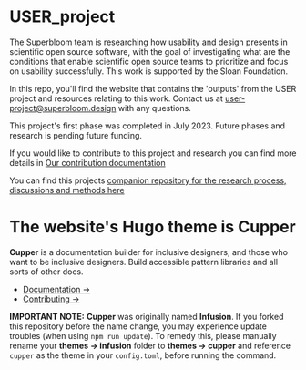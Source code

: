# USER_project
The Superbloom team is researching how usability and design presents in scientific open source software, with the goal of investigating what are the conditions that enable scientific open source teams to prioritize and focus on usability successfully. This work is supported by the Sloan Foundation.

In this repo, you'll find the website that contains the 'outputs' from the USER project and resources relating to this work. Contact us at user-project@superbloom.design with any questions. 

This project's first phase was completed in July 2023. Future phases and research is pending future funding.

If you would like to contribute to this project and research you can find more details in [Our contribution documentation](https://github.com/simplysecure/user_project_website/blob/main/CONTRIBUTING.md)

You can find this projects [companion repository for the research process, discussions and methods here](https://github.com/simplysecure/USER_project)


# The website's Hugo theme is Cupper

**Cupper** is a documentation builder for inclusive designers, and those who want to be inclusive designers. Build accessible pattern libraries and all sorts of other docs.

* [Documentation →](https://thepaciellogroup.github.io/cupper)
* [Contributing →](https://github.com/ThePacielloGroup/cupper/blob/master/CONTRIBUTING.md)

**IMPORTANT NOTE:** **Cupper** was originally named **Infusion**. If you forked this repository before the name change, you may experience update troubles (when using `npm run update`). To remedy this, please manually rename your **themes → infusion** folder to **themes → cupper** and reference `cupper` as the theme in your `config.toml`, before running the command.
